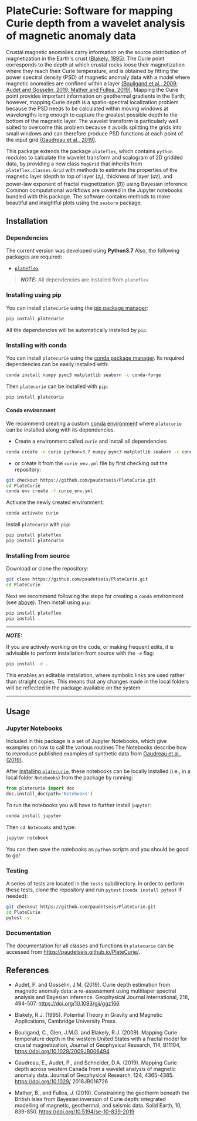 # PlateCurie: Software for mapping Curie depth from a wavelet analysis of magnetic anomaly data

<!-- ![](./plateflex/examples/picture/tws_logo.png)
 -->
Crustal magnetic anomalies carry information on the source distribution of magnetization
in the Earth's crust [(Blakely, 1995)](#references). 
The Curie point corresponds to the depth at which crustal rocks loose
their magnetization where they reach their Curie temperature, and is obtained by fitting
the power spectral density (PSD) of magnetic anomaly data with a model where magnetic anomalies
are confined within a layer 
[(Bouligand et al., 2009; Audet and Gosselin, 2019; Mather and Fullea, 2019)](#references). 
Mapping the Curie point provides important information on 
geothermal gradients in the Earth; however, mapping Curie depth is a spatio-spectral 
localization problem because the PSD needs to be calculated within moving windows at 
wavelengths long enough to capture the greatest possible depth to the bottom of the
magnetic layer. The wavelet transform is particularly well suited to overcome 
this problem because it avoids splitting the grids into small windows and can therefore 
produce PSD functions at each point of the input grid [(Gaudreau et al., 2019)](#references).

This package extends the package `plateflex`, which contains `python` modules to calculate 
the wavelet transform and scalogram of 2D gridded data, by providing a new class 
`MagGrid` that inherits from `plateflex.classes.Grid` with methods to estimate the properties
of the magnetic layer (depth to top of layer (<i>z<sub>t</sub></i>), thickness
of layer (<i>dz</i>), and power-law exponent of fractal magnetization (<i>&beta;</i>))
using Bayesian inference. Common computational workflows are covered in the Jupyter 
notebooks bundled with this package. The software contains methods to make beautiful and
insightful plots using the `seaborn` package.

## Installation

### Dependencies

The current version was developed using **Python3.7**
Also, the following packages are required:

- [`plateflex`](https://github.com/paudetseis/PlateFlex)

> **_NOTE:_**  All dependencies are installed from `plateflex`

### Installing using pip

You can install `platecurie` using the [pip package manager](https://pypi.org/project/pip/):

```bash
pip install platecurie
```
All the dependencies will be automatically installed by `pip`.

### Installing with conda

You can install `platecurie` using the [conda package manager](https://conda.io).
Its required dependencies can be easily installed with:

```bash
conda install numpy pymc3 matplotlib seaborn -c conda-forge
```

Then `platecurie` can be installed with `pip`:

```bash
pip install platecurie
```

#### Conda environment

We recommend creating a custom 
[conda environment](https://conda.io/docs/user-guide/tasks/manage-environments.html)
where `platecurie` can be installed along with its dependencies. 

- Create a environment called `curie` and install all dependencies:

```bash
conda create -n curie python=3.7 numpy pymc3 matplotlib seaborn -c conda-forge
```

- or create it from the `curie_env.yml` file by first checking out the repository:

```bash
git checkout https://github.com/paudetseis/PlateCurie.git
cd PlateCurie
conda env create -f curie_env.yml
```

Activate the newly created environment:

```bash
conda activate curie
```

Install `platecurie` with `pip`:

```bash
pip install plateflex
pip install platecurie
```

### Installing from source

Download or clone the repository:
```bash
git clone https://github.com/paudetseis/PlateCurie.git
cd PlateCurie
```

Next we recommend following the steps for creating a `conda` environment (see [above](#conda-environment)). Then install using `pip`:

```bash
pip install plateflex
pip install .
``` 

---
**_NOTE:_**

If you are actively working on the code, or making frequent edits, it is advisable to perform 
installation from source with the `-e` flag: 

```bash
pip install -e .
```

This enables an editable installation, where symbolic links are used rather than straight 
copies. This means that any changes made in the local folders will be reflected in the 
package available on the system.

---

## Usage 

### Jupyter Notebooks

Included in this package is a set of Jupyter Notebooks, which give examples on how to call the various routines 
The Notebooks describe how to reproduce published examples of synthetic data from [Gaudreau et al., (2019)](#references).

<!-- - [sim_obs_Audet2016.ipynb](./plateflex/examples/Notebooks/sim_obs_Audet2016.ipynb): Example plane wave seismograms and P receiver functions for OBS data from [Audet (2016)](#Audet).
- [sim_Prfs_Porter2011.ipynb](./plateflex/examples/Notebooks/sim_Prfs_Porter2011.ipynb): Example P receiver functions from [Porter et al. (2011)](#Porter)
- [sim_SKS.ipynb](./plateflex/examples/Notebooks/sim_SKS.ipynb): Example plane wave seismograms for SKS splitting studies.
 -->
After [installing `platecurie`](#installation), these notebooks can be locally installed (i.e., in a local folder `Notebooks`) from the package by running:

```python
from platecurie import doc
doc.install_doc(path='Notebooks')
```

To run the notebooks you will have to further install `jupyter`:

```bash
conda install jupyter
```

Then ```cd Notebooks``` and type:

```bash
jupyter notebook
```

You can then save the notebooks as `python` scripts and you should be good to go!

### Testing

A series of tests are located in the ``tests`` subdirectory. In order to perform these tests, clone the repository and run `pytest` (`conda install pytest` if needed):

```bash
git checkout https://github.com/paudetseis/PlateCurie.git
cd PlateCurie
pytest -v
```

### Documentation

The documentation for all classes and functions in `platecurie` can be accessed from https://paudetseis.github.io/PlateCurie/.

## References

- Audet, P. and Gosselin, J.M. (2019). Curie depth estimation from magnetic anomaly data: a re-assessment using multitaper spectral analysis and Bayesian inference. Geophysical Journal International, 218, 494-507. https://doi.org/10.1093/gji/ggz166

- Blakely, R.J. (1995). Potential Theory in Gravity and Magnetic Applications, Cambridge University Press.

- Bouligand, C., Glen, J.M.G. and Blakely, R.J. (2009). Mapping Curie temperature depth in the western United States with a fractal model for crustal magnetization, Journal of Geophysical Research, 114, B11104, https://doi.org/10.1029/2009JB006494

- Gaudreau, E., Audet, P., and Schneider, D.A. (2019). Mapping Curie depth across western Canada from a wavelet analysis of magnetic anomaly data. Journal of Geophysical Research, 124, 4365-4385. https://doi.org/10.1029/
2018JB016726

- Mather, B., and Fullea, J. (2019). Constraining the geotherm beneath the British Isles from Bayesian inversion of Curie depth: integrated modelling of magnetic, geothermal, and seismic data. Solid Earth, 10, 839-850. https://doi.org/10.5194/se-10-839-2019
